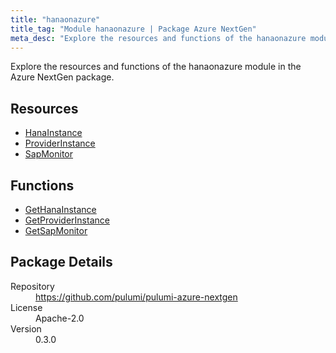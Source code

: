 ```yaml
---
title: "hanaonazure"
title_tag: "Module hanaonazure | Package Azure NextGen"
meta_desc: "Explore the resources and functions of the hanaonazure module in the Azure NextGen package."
---
```


<!-- WARNING: this file was generated by Pulumi Docs Generator. -->
<!-- Do not edit by hand unless you're certain you know what you are doing! -->

Explore the resources and functions of the hanaonazure module in the Azure NextGen package.

<h2 id="resources">Resources</h2>
<ul class="api">
    <li><a href="hanainstance" title="HanaInstance"><span class="symbol resource"></span>HanaInstance</a></li>
    <li><a href="providerinstance" title="ProviderInstance"><span class="symbol resource"></span>ProviderInstance</a></li>
    <li><a href="sapmonitor" title="SapMonitor"><span class="symbol resource"></span>SapMonitor</a></li>
</ul>

<h2 id="functions">Functions</h2>
<ul class="api">
    <li><a href="gethanainstance" title="GetHanaInstance"><span class="symbol function"></span>GetHanaInstance</a></li>
    <li><a href="getproviderinstance" title="GetProviderInstance"><span class="symbol function"></span>GetProviderInstance</a></li>
    <li><a href="getsapmonitor" title="GetSapMonitor"><span class="symbol function"></span>GetSapMonitor</a></li>
</ul>

<h2 id="package-details">Package Details</h2>
<dl class="package-details">
	<dt>Repository</dt>
	<dd><a href="https://github.com/pulumi/pulumi-azure-nextgen">https://github.com/pulumi/pulumi-azure-nextgen</a></dd>
	<dt>License</dt>
	<dd>Apache-2.0</dd>
	<dt>Version</dt>
	<dd>0.3.0</dd>
</dl>




